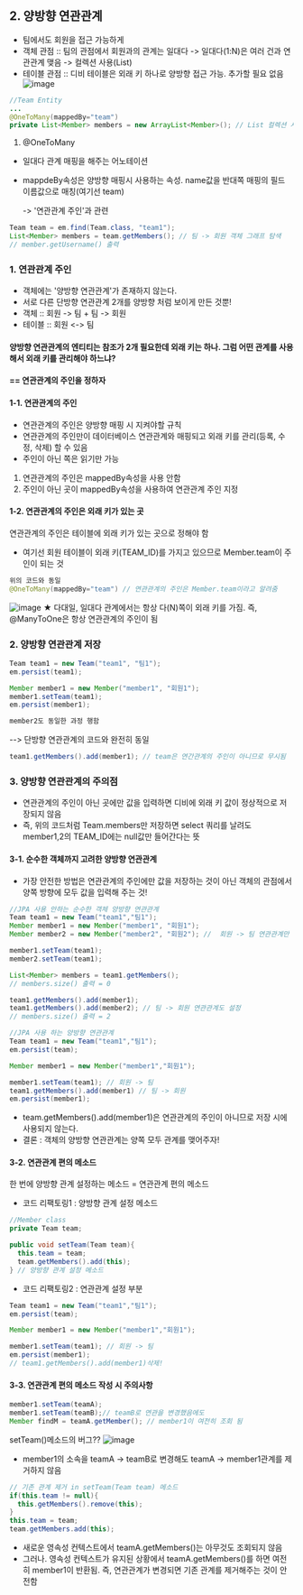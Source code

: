 ## 2. 양방향 연관관계
* 팀에서도 회원을 접근 가능하게
* 객체 관점 :: 팀의 관점에서 회원과의 관계는 일대다 -> 일대다(1:N)은 여러 건과 연관관계 맺음 -> 컬렉션 사용(List)
* 테이블 관점 :: 디비 테이블은 외래 키 하나로 양방향 접근 가능. 추가할 필요 없음
![image](https://user-images.githubusercontent.com/68958749/170649229-76ea7046-8631-407d-9209-8eb4841e1734.png)

```java
//Team Entity
...
@OneToMany(mappedBy="team")
private List<Member> members = new ArrayList<Member>(); // List 컬렉션 사용
```
1. @OneToMany
* 일대다 관계 매핑을 해주는 어노테이션
* mappdeBy속성은 양방향 매핑시 사용하는 속성. name값을 반대쪽 매핑의 필드 이름값으로 매칭(여기선 team)
  
  -> '연관관계 주인'과 관련
```java
Team team = em.find(Team.class, "team1");
List<Member> members = team.getMembers(); // 팀 -> 회원 객체 그래프 탐색
// member.getUsername() 출력
```
### 1. 연관관계 주인
* 객체에는 '양방향 연관관계'가 존재하지 않는다.
* 서로 다른 단방향 연관관계 2개를 양방향 처럼 보이게 만든 것뿐!
* 객체 :: 회원 -> 팀 + 팀 -> 회원
* 테이블 :: 회원 <-> 팀
#### 양방향 연관관계의 엔티티는 참조가 2개 필요한데 외래 키는 하나. 그럼 어떤 관계를 사용해서 외래 키를 관리해야 하느냐?
#### == 연관관계의 주인을 정하자

#### 1-1. 연관관계의 주인
* 연관관계의 주인은 양방향 매핑 시 지켜야할 규칙
* 연관관계의 주인만이 데이터베이스 연관관계와 매핑되고 외래 키를 관리(등록, 수정, 삭제) 할 수 있음
* 주인이 아닌 쪽은 읽기만 가능
1. 연관관계의 주인은 mappedBy속성을 사용 안함
2. 주인이 아닌 곳이 mappedBy속성을 사용하여 연관관계 주인 지정

#### 1-2. 연관관계의 주인은 외래 키가 있는 곳
연관관계의 주인은 테이블에 외래 키가 있는 곳으로 정해야 함
* 여기선 회원 테이블이 외래 키(TEAM_ID)를 가지고 있으므로 Member.team이 주인이 되는 것
```java
위의 코드와 동일
@OneToMany(mappedBy="team") // 연관관계의 주인은 Member.team이라고 알려줌
```
![image](https://user-images.githubusercontent.com/68958749/170652395-776d991f-91f5-47f9-8a65-954b79ae8246.png)
★ 다대일, 일대다 관계에서는 항상 다(N)쪽이 외래 키를 가짐. 즉, @ManyToOne은 항상 연관관계의 주인이 됨

### 2. 양방향 연관관계 저장
```java
Team team1 = new Team("team1", "팀1");
em.persist(team1);

Member member1 = new Member("member1", "회원1");
member1.setTeam(team1);
em.persist(member1);

member2도 동일한 과정 행함
```
--> 단방향 연관관계의 코드와 완전히 동일
```java
team1.getMembers().add(member1); // team은 연간관계의 주인이 아니므로 무시됨
```

### 3. 양방향 연관관계의 주의점
* 연관관계의 주인이 아닌 곳에만 값을 입력하면 디비에 외래 키 값이 정상적으로 저장되지 않음
* 즉, 위의 코드처럼 Team.members만 저장하면 select 쿼리를 날려도 member1,2의 TEAM_ID에는 null값만 들어간다는 뜻

#### 3-1. 순수한 객체까지 고려한 양방향 연관관계
* 가장 안전한 방법은 연관관계의 주인에만 값을 저장하는 것이 아닌 객체의 관점에서 양쪽 방향에 모두 값을 입력해 주는 것!
```java
//JPA 사용 안하는 순수한 객체 양방향 연관관계
Team team1 = new Team("team1","팀1");
Member member1 = new Member("member1", "회원1");
Member member2 = new Member("member2", "회원2"); //  회원 -> 팀 연관관계만 

member1.setTeam(team1);
member2.setTeam(team1);

List<Member> members = team1.getMembers();
// members.size() 출력 = 0

team1.getMembers().add(member1);
team1.getMembers().add(member2); // 팀 -> 회원 연관관계도 설정
// members.size() 출력 = 2
```

```java
//JPA 사용 하는 양방향 연관관계
Team team1 = new Team("team1","팀1");
em.persist(team);

Member member1 = new Member("member1","회원1");

member1.setTeam(team1); // 회원 -> 팀
team1.getMembers().add(member1) // 팀 -> 회원
em.persist(member1);
```
* team.getMembers().add(member1)은 연관관계의 주인이 아니므로 저장 시에 사용되지 않는다.
* 결론 : 객체의 양방향 연관관계는 양쪽 모두 관계를 맺어주자!

#### 3-2. 연관관계 편의 메소드
한 번에 양방향 관계 설정하는 메소드 = 연관관계 편의 메소드

* 코드 리팩토링1 : 양방향 관계 설정 메소드
```java
//Member class
private Team team;

public void setTeam(Team team){
  this.team = team;
  team.getMembers().add(this);
} // 양방향 관계 설정 메소드
```
* 코드 리팩토링2 : 연관관계 설정 부분
```java
Team team1 = new Team("team1","팀1");
em.persist(team);

Member member1 = new Member("member1","회원1");

member1.setTeam(team1); // 회원 -> 팀
em.persist(member1);
// team1.getMembers().add(member1)삭제!
```

#### 3-3. 연관관계 편의 메소드 작성 시 주의사항
```java
member1.setTeam(teamA);
member1.setTeam(teamB);// teamB로 연관을 변경했음에도
Member findM = teamA.getMember(); // member1이 여전히 조회 됨
```
setTeam()메소드의 버그??
![image](https://user-images.githubusercontent.com/68958749/170659434-b0520014-1dac-428e-9135-d5569d84728b.png)

* member1의 소속을 teamA -> teamB로 변경해도 teamA -> member1관계를 제거하지 않음
```java
// 기존 관계 제거 in setTeam(Team team) 메소드
if(this.team != null){
  this.getMembers().remove(this);
}
this.team = team;
team.getMembers.add(this);
```
* 새로운 영속성 컨텍스트에서 teamA.getMembers()는 아무것도 조회되지 않음
* 그러나. 영속성 컨텍스트가 유지된 상황에서 teamA.getMembers()를 하면 여전히 member1이 반환됨. 즉, 연관관계가 변경되면 기존 관계를 제거해주는 것이 안전함

